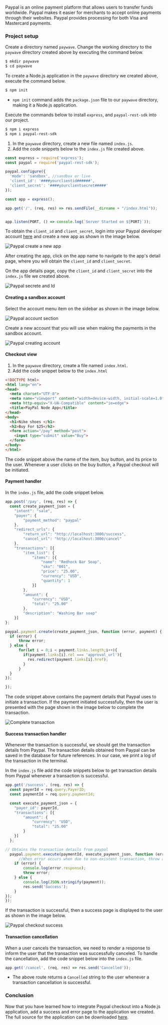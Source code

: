 Paypal is an online payment platform that allows users to transfer funds worldwide. Paypal makes it easier for merchants to accept online payments through their websites. Paypal provides processing for both Visa and Mastercard payments.

### Project setup
Create a directory named `paywave`. Change the working directory to the `paywave` directory created above by executing the command below.

```bash
$ mkdir paywave
$ cd paywave
```
To create a Node.js application in the `paywave` directory we created above, execute the command below.

```bash
$ npm init
```
- `npm init` command adds the `package.json` file to our `paywave` directory, making it a Node.js application.

Execute the commands below to install `express`, and `paypal-rest-sdk` into our project.

```bash
$ npm i express
$ npm i paypal-rest-sdk
```

1. In the `paywave` directory, create a new file named `index.js`. 
2. Add the code snippets below to the `index.js` file created above.
   
```javascript
const express = require('express');
const paypal = require('paypal-rest-sdk');

paypal.configure({
  'mode': 'sandbox', //sandbox or live
  'client_id': '####yourclientid######',
  'client_secret': '####yourclientsecret#####'
});

const app = express();

app.get('/', (req, res) => res.sendFile(__dirname + "/index.html"));


app.listen(PORT, () => console.log(`Server Started on ${PORT}`));
```
To obtain the `client_id` and `client_secret`, login into your Paypal developer account [here](https://developer.paypal.com/) and create a new app as shown in the image below.

![Paypal create a new app](/engineering-education/nodejs-paypal-checkout/paypal-create-app.png)

After creating the app, click on the app name to navigate to the app's detail page, where you will obtain the `client_id` and `client_secret`.

On the app details page, copy the `client_id` and `client_secret` into the `index.js` file we created above.

![Paypal secrete and Id](/engineering-education/nodejs-paypal-checkout/paypal-credentials.png)

#### Creating a sandbox account

Select the account menu item on the sidebar as shown in the image below.

![Paypal account section](/engineering-education/nodejs-paypal-checkout/paypal-account-section.png)

Create a new account that you will use when making the payments in the sandbox account.

![Paypal creating account](/engineering-education/nodejs-paypal-checkout/paypal-create-account.png)

#### Checkout view 

1. In the `paywave` directory, create a file named `index.html`. 
2. Add the code snippet below to the `index.html` 
   
```html
<!DOCTYPE html>
<html lang="en">
<head>
  <meta charset="UTF-8">
  <meta name="viewport" content="width=device-width, initial-scale=1.0">
  <meta http-equiv="X-UA-Compatible" content="ie=edge">
  <title>PayPal Node App</title>
</head>
<body>
  <h1>Nike shoes </h1>
  <h2>Buy For $25</h2>
  <form action="/pay" method="post">
    <input type="submit" value="Buy">
  </form>
</body>
</html>
```

The code snippet above the name of the item, buy button, and its price to the user. Whenever a user clicks on the buy button, a Paypal checkout will be initiated.

#### Payment handler
In the `index.js` file, add the code snippet below.

```javascript
app.post('/pay', (req, res) => {
  const create_payment_json = {
    "intent": "sale",
    "payer": {
        "payment_method": "paypal"
    },
    "redirect_urls": {
        "return_url": "http://localhost:3000/success",
        "cancel_url": "http://localhost:3000/cancel"
    },
    "transactions": [{
        "item_list": {
            "items": [{
                "name": "Redhock Bar Soap",
                "sku": "001",
                "price": "25.00",
                "currency": "USD",
                "quantity": 1
            }]
        },
        "amount": {
            "currency": "USD",
            "total": "25.00"
        },
        "description": "Washing Bar soap"
    }]
};

paypal.payment.create(create_payment_json, function (error, payment) {
  if (error) {
      throw error;
  } else {
      for(let i = 0;i < payment.links.length;i++){
        if(payment.links[i].rel === 'approval_url'){
          res.redirect(payment.links[i].href);
        }
      }
  }
});

});
```

The code snippet above contains the payment details that Paypal uses to initiate a transaction. If the payment initiated successfully, then the user is presented with the page shown in the image below to complete the transaction.

![Complete transaction](/engineering-education/nodejs-paypal-checkout/paypal-checkout.png)

#### Success transaction handler
Whenever the transaction is successful, we should get the transaction details from Paypal. The transaction details obtained from Paypal can be saved in the database for future references. In our case, we print a log of the transaction in the terminal.

In the `index.js` file add the code snippets below to get transaction details from Paypal whenever a transaction is successful.

```javascript
app.get('/success', (req, res) => {
  const payerId = req.query.PayerID;
  const paymentId = req.query.paymentId;

  const execute_payment_json = {
    "payer_id": payerId,
    "transactions": [{
        "amount": {
            "currency": "USD",
            "total": "25.00"
        }
    }]
  };

// Obtains the transaction details from paypal
  paypal.payment.execute(paymentId, execute_payment_json, function (error, payment) {
      //When error occurs when due to non-existent transaction, throw an error else log the transaction details in the console then send a Success string reposponse to the user.
    if (error) {
        console.log(error.response);
        throw error;
    } else {
        console.log(JSON.stringify(payment));
        res.send('Success');
    }
});
});
```
If the transaction is successful, then a success page is displayed to the user as shown in the image below.

![Paypal checkout success](/engineering-education/nodejs-paypal-checkout/paypal-success.png)

#### Transaction cancellation
When a user cancels the transaction, we need to render a response to inform the user that the transaction was successfully canceled. To handle the cancellation, add the code snippet below into the `index.js` file.

```javascript
app.get('/cancel', (req, res) => res.send('Cancelled'));
```
- The above route returns a `Cancelled` string to the user whenever a transaction cancellation is successful.
  
### Conclusion
Now that you have learned how to integrate Paypal checkout into a Node.js application, add a success and error page to the application we created. The full source for the application can be downloaded [here](https://github.com/okeloviolet/Nodejs-paypal).
